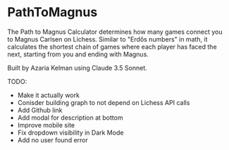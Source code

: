 # PathToMagnus

The Path to Magnus Calculator determines how many games connect you to Magnus Carlsen on Lichess. Similar to "Erdős numbers" in math, it calculates the shortest chain of games where each player has faced the next, starting from you and ending with Magnus.


Built by Azaria Kelman using Claude 3.5 Sonnet.

TODO:
- Make it actually work
- Conisder building graph to not depend on Lichess API calls
- Add Github link
- Add modal for description at bottom
- Improve mobile site
- Fix dropdown visibility in Dark Mode
- Add no user found error